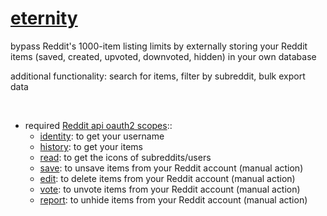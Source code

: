 # [eternity](https://eternity.j9108c.com)

bypass Reddit's 1000-item listing limits by externally storing your Reddit items (saved, created, upvoted, downvoted, hidden) in your own database

additional functionality: search for items, filter by subreddit, bulk export data

<br/>

- required [Reddit api oauth2 scopes](https://www.reddit.com/dev/api/oauth)::
	- [identity](https://www.reddit.com/dev/api/oauth#scope_identity): to get your username
	- [history](https://www.reddit.com/dev/api/oauth#scope_history): to get your items
	- [read](https://www.reddit.com/dev/api/oauth#scope_read): to get the icons of subreddits/users
	- [save](https://www.reddit.com/dev/api/oauth#scope_save): to unsave items from your Reddit account (manual action)
	- [edit](https://www.reddit.com/dev/api/oauth#scope_edit): to delete items from your Reddit account (manual action)
	- [vote](https://www.reddit.com/dev/api/oauth#scope_vote): to unvote items from your Reddit account (manual action)
	- [report](https://www.reddit.com/dev/api/oauth#scope_report): to unhide items from your Reddit account (manual action)
